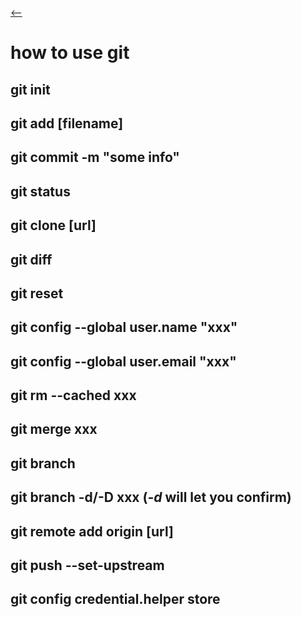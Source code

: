 [<--](https://6ziliuliu.github.io/whatwhyhow.github.io/index.md)

# **how to use git**

## git init

## git add  [filename]

## git commit -m "some info"

## git status

## git clone [url]

## git diff

## git reset

## git config --global user.name "xxx"

## git config --global user.email "xxx"

## git rm --cached xxx

## git merge xxx

## git branch 

## git branch -d/-D xxx (*-d* will let you confirm)

## git remote add origin [url]

## git push --set-upstream

## git config credential.helper store
